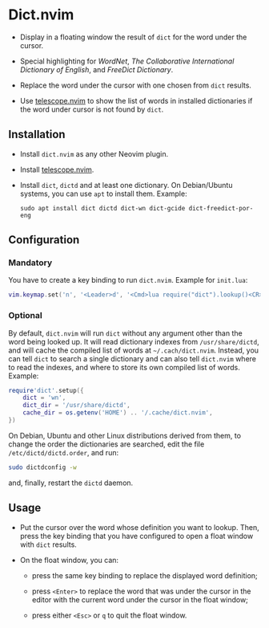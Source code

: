 # Dict.nvim

  - Display in a floating window the result of `dict` for the word under the cursor.

  - Special highlighting for _WordNet_, _The Collaborative International
    Dictionary of English_, and _FreeDict Dictionary_.

  - Replace the word under the cursor with one chosen from `dict` results.

  - Use [telescope.nvim](https://github.com/nvim-telescope/telescope.nvim) to show the list of words in installed dictionaries
    if the word under cursor is not found by `dict`.

## Installation

  - Install `dict.nvim` as any other Neovim plugin.

  - Install [telescope.nvim](https://github.com/nvim-telescope/telescope.nvim).

  - Install `dict`, `dictd` and at least one dictionary.
    On Debian/Ubuntu systems, you can use `apt` to install them. Example:

    ```
    sudo apt install dict dictd dict-wn dict-gcide dict-freedict-por-eng
    ```

## Configuration

### Mandatory

You have to create a key binding to run `dict.nvim`. Example for `init.lua`:

```lua
vim.keymap.set('n', '<Leader>d', '<Cmd>lua require("dict").lookup()<CR>')
```

### Optional

By default, `dict.nvim` will run `dict` without any argument other than the word
being looked up. It will read dictionary indexes from `/usr/share/dictd`,
and will cache the compiled list of words at `~/.cach/dict.nvim`. Instead,
you can tell `dict` to search a single dictionary and can also tell
`dict.nvim` where to read the indexes, and where to store its own compiled
list of words. Example:

```lua
require'dict'.setup({
    dict = 'wn',
    dict_dir = '/usr/share/dictd',
    cache_dir = os.getenv('HOME') .. '/.cache/dict.nvim',
})
```

On Debian, Ubuntu and other Linux distributions derived from them, to change
the order the dictionaries are searched, edit the file
`/etc/dictd/dictd.order`, and run:

```sh
sudo dictdconfig -w
```

and, finally, restart the `dictd` daemon.

## Usage

- Put the cursor over the word whose definition you want to lookup. Then,
  press the key binding that you have configured to open a float window with
  `dict` results.

- On the float window, you can:

  - press the same key binding to replace the displayed word definition;

  - press `<Enter>` to replace the word that was under the cursor in the
    editor with the current word under the cursor in the float window;

  - press either `<Esc>` or `q` to quit the float window.
